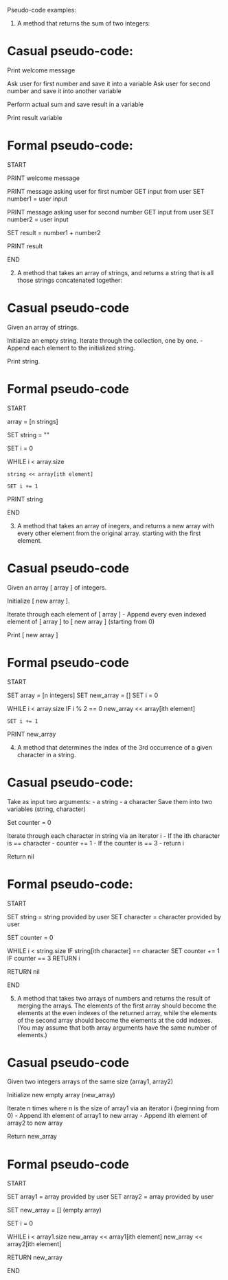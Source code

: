 Pseudo-code examples:

1. A method that returns the sum of two integers:

  # Casual pseudo-code:

  Print welcome message

  Ask user for first number and save it into a variable
  Ask user for second number and save it into another variable

  Perform actual sum and save result in a variable

  Print result variable

  # Formal pseudo-code:

  START

  PRINT welcome message

  PRINT message asking user for first number
  GET input from user
  SET number1 = user input

  PRINT message asking user for second number
  GET input from user
  SET number2 = user input

  SET result = number1 + number2

  PRINT result

  END

2. A method that takes an array of strings, and returns a string that is all those strings concatenated together:

  # Casual pseudo-code

  Given an array of strings.

  Initialize an empty string.
  Iterate through the collection, one by one.
    - Append each element to the initialized string.
  
  Print string.

  # Formal pseudo-code

  START

  array = [n strings]

  SET string = ""

  SET i = 0

  WHILE i < array.size

    string << array[ith element]

    SET i += 1

  PRINT string

  END

3. A method that takes an array of inegers, and returns a new array with every other element from the original array. starting with the first element.

  # Casual pseudo-code

  Given an array [ array ] of integers.

  Initialize [ new array ].

  Iterate through each element of [ array ]
    - Append every even indexed element of [ array ] to [ new array ] (starting from 0)
  
  Print [ new array ]

  # Formal pseudo-code

  START

  SET array = [n integers]
  SET new_array = []
  SET i = 0

  WHILE i < array.size
    IF i % 2 == 0
      new_array << array[ith element]

    SET i += 1
  
  PRINT new_array

4. A method that determines the index of the 3rd occurrence of a given character in a string.

  # Casual pseudo-code:

  Take as input two arguments:
    - a string
    - a character
  Save them into two variables (string, character)

  Set counter = 0

  Iterate through each character in string via an iterator i
    - If the ith character is == character
      - counter += 1
      - If the counter is == 3
        - return i

  Return nil

  # Formal pseudo-code:

  START

  SET string = string provided by user
  SET character = character provided by user

  SET counter = 0

  WHILE i < string.size
    IF string[ith character] == character
      SET counter += 1
      IF counter == 3
        RETURN i

  RETURN nil

  END

5. A method that takes two arrays of numbers and returns the result of merging the arrays. 
  The elements of the first array should become the elements at the even indexes of the returned array, 
  while the elements of the second array should become the elements at the odd indexes.
  (You may assume that both array arguments have the same number of elements.)

  # Casual pseudo-code

  Given two integers arrays of the same size (array1, array2)

  Initialize new empty array (new_array)

  Iterate n times where n is the size of array1 via an iterator i (beginning from 0)
    - Append ith element of array1 to new array
    - Append ith element of array2 to new array
  
  Return new_array

  # Formal pseudo-code

  START

  SET array1 = array provided by user
  SET array2 = array provided by user

  SET new_array = [] (empty array)

  SET i = 0

  WHILE i < array1.size
    new_array << array1[ith element]
    new_array << array2[ith element]
  
  RETURN new_array

  END

